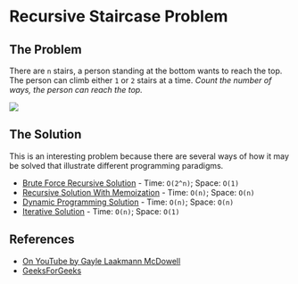 Recursive Staircase Problem
===========================

The Problem
-----------

There are `n` stairs, a person standing at the bottom wants to reach the top. The person can climb either `1` or `2` stairs at a time. *Count the number of ways, the person can reach the top.*

![](https://cdncontribute.geeksforgeeks.org/wp-content/uploads/nth-stair.png)

The Solution
------------

This is an interesting problem because there are several ways of how it may be solved that illustrate different programming paradigms.

-   [Brute Force Recursive Solution](./recursiveStaircaseBF.js) - Time: `O(2^n)`; Space: `O(1)`
-   [Recursive Solution With Memoization](./recursiveStaircaseMEM.js) - Time: `O(n)`; Space: `O(n)`
-   [Dynamic Programming Solution](./recursiveStaircaseDP.js) - Time: `O(n)`; Space: `O(n)`
-   [Iterative Solution](./recursiveStaircaseIT.js) - Time: `O(n)`; Space: `O(1)`

References
----------

-   [On YouTube by Gayle Laakmann McDowell](https://www.youtube.com/watch?v=eREiwuvzaUM&list=PLLXdhg_r2hKA7DPDsunoDZ-Z769jWn4R8&index=81&t=0s)
-   [GeeksForGeeks](https://www.geeksforgeeks.org/count-ways-reach-nth-stair/)
